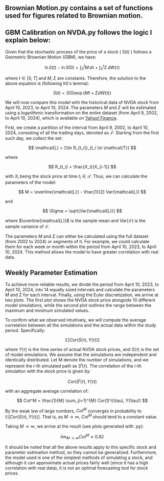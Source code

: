 **Brownian Motion.py** contains a set of functions used for figures related to Brownian motion.
---

**GBM Calibration on NVDA.py** follows the logic I explain below:
---

Given that the stochastic process of the price of a stock \( S(t) \) follows a Geometric Brownian Motion (GBM), we have:

$$
\ln S(t) - \ln S(0) = \int_{0}^{t} M \, d\tau + \int_{0}^{t} \Sigma\, dW(\tau)
$$

where $t \in [0, T]$ and $M, \Sigma$ are constants. Therefore, the solution to the above equation is (following Itô's lemma):

$$
S(t) = S(0) \exp \{ M  t + \Sigma  dW(t) \}
$$

We will now compare this model with the historical data of NVDA stock from April 10, 2023, to April 10, 2024. The parameters $M$ and $\Sigma$ will be estimated using a logarithmic transformation on the entire dataset (from April 9, 2002, to April 10, 2024), which is available on [Yahoo! Finance](https://finance.yahoo.com/quote/NVDA/history).

First, we create a partition of the interval from April 9, 2002, to April 10, 2024, consisting of all the trading days, denoted as $\mathcal{T}$. Starting from the first such day, we collect the set:

$$
\mathcal{L} = (\\ln R_{t_i})_{t_i \in \mathcal{T}}
$$

where

$$
R_{t_i} = \frac{X_i}{X_{i-1}}
$$

with $X_i$ being the stock price at time $t_i \in \mathcal{T}$. Thus, we can calculate the parameters of the model:

$$
M = \overline{\mathcal{L}} - \frac{1}{2} Var(\mathcal{L})
$$

and

$$
\Sigma = \sqrt{Var(\mathcal{L})}
$$

where $\overline{\mathcal{L}}$ is the sample mean and $Var(\mathcal{L})$ is the sample variance of $\mathcal{L}$.

The parameters $M$ and $\Sigma$ can either be calculated using the full dataset (from 2002 to 2024) or segments of it. For example, we could calculate them for each week or month within the period from April 10, 2023, to April 10, 2024. This method allows the model to have greater correlation with real data.

## Weekly Parameter Estimation

To achieve more reliable results, we divide the period from April 10, 2023, to April 10, 2024, into 14 equally sized intervals and calculate the parameters $M$ and $\Sigma$ for each interval. Finally, using the Euler discretization, we arrive at two plots. The first plot shows the NVDA stock price alongside 10 different model simulations, while the second plot outlines the range between the maximum and minimum simulated values.

To confirm what we observed intuitively, we will compute the average correlation between all the simulations and the actual data within the study period. Specifically:

$$
\mathbb{E}[Cor(S(\tau), Y(\tau))]
$$

where $Y(\tau)$ is the time series of actual NVDA stock prices, and $S(\tau)$ is the set of model simulations. We assume that the simulations are independent and identically distributed. Let M denote the number of simulations, and we represent the $i$-th simulated path as $S^i(\tau)$. The correlation of the $i$-th simulation with the stock price is given by:

$$
Cor(S^i(\tau), Y(\tau))
$$

with an aggregate average correlation of:

$$
Cot^M = \frac{1}{M} \sum_{i=1}^{M} Cor(S^i(\tau), Y(\tau))
$$

By the weak law of large numbers, $Cot^M$ converges in probability to $\mathbb{E}[Cor(S(\tau), Y(\tau))]$. That is, as $M \to \infty$, $Cot^M$ should tend to a constant value.

Taking $M \to \infty$, we arrive at the result (see plots generated with .py):

$$
\lim_{M \to \infty} Cot^M \approx 0.82
$$

It should be noted that all the above results apply to this specific stock and parameter estimation method, so they cannot be generalized. Furthermore, the model used is one of the simplest methods of simulating a stock, and although it can approximate actual prices fairly well (since it has a high correlation with real data), it is not an optimal forecasting tool for stock prices.
